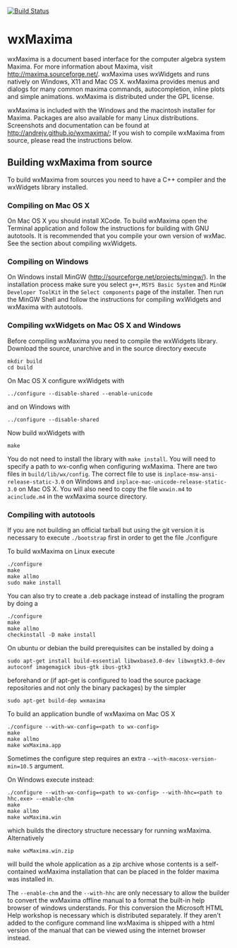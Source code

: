 [![Build Status](https://travis-ci.org/andrejv/wxmaxima.svg?branch=master)](https://travis-ci.org/andrejv/wxmaxima)

wxMaxima
========

wxMaxima is a document based interface for the computer algebra system
Maxima.  For more information about Maxima, visit
http://maxima.sourceforge.net/.  wxMaxima uses wxWidgets and runs
natively on Windows, X11 and Mac OS X.  wxMaxima provides menus and
dialogs for many common maxima commands, autocompletion, inline plots
and simple animations. wxMaxima is distributed under the GPL license.

wxMaxima is included with the Windows and the macintosh installer for
Maxima. Packages are also available for many Linux distributions. Screenshots
and documentation can be found at http://andrejv.github.io/wxmaxima/;
If you wish to compile wxMaxima from source, please read the instructions below.


Building wxMaxima from source
-----------------------------

To build wxMaxima from sources you need to have a C++ compiler and the
wxWidgets library installed.


### Compiling on Mac OS X

On Mac OS X you should install XCode. To build wxMaxima open the
Terminal application and follow the instructions for building with GNU
autotools.  It is recommended that you compile your own version of
wxMac. See the section about compiling wxWidgets.


### Compiling on Windows

On Windows install MinGW (http://sourceforge.net/projects/mingw/). In
the installation process make sure you select `g++`, `MSYS Basic
System` and `MinGW Developer ToolKit` in the `Select components` page
of the installer.  Then run the MinGW Shell and follow the
instructions for compiling wxWidgets and wxMaxima with autotools.


### Compiling wxWidgets on Mac OS X and Windows

Before compiling wxMaxima you need to compile the wxWidgets
library. Download the source, unarchive and in the source directory
execute

    mkdir build
    cd build

On Mac OS X configure wxWidgets with

    ../configure --disable-shared --enable-unicode

and on Windows with

    ../configure --disable-shared

Now build wxWidgets with

    make

You do not need to install the library with `make install`. You will
need to specify a path to wx-config when configuring wxMaxima. There
are two files in `build/lib/wx/config`. The correct file to use is
`inplace-msw-ansi-release-static-3.0` on Windows and
`inplace-mac-unicode-release-static-3.0` on Mac OS X. You will also
need to copy the file `wxwin.m4` to `acinclude.m4` in the wxMaxima
source directory.


### Compiling with autotools

If you are not building an official tarball but using the git version it
is necessary to execute `./bootstrap` first in order to get the file
./configure

To build wxMaxima on Linux execute

    ./configure
    make
    make allmo
    sudo make install

You can also try to create a .deb package instead of installing the
program by doing a

    ./configure
    make
    make allmo
    checkinstall -D make install

On ubuntu or debian the build prerequisites can be installed by doing
a

    sudo apt-get install build-essential libwxbase3.0-dev libwxgtk3.0-dev autoconf imagemagick ibus-gtk ibus-gtk3

beforehand or (if apt-get is configured to load the source package
repositories and not only the binary packages) by the simpler

    sudo apt-get build-dep wxmaxima

To build an application bundle of wxMaxima on Mac OS X

    ./configure --with-wx-config=<path to wx-config>
    make
    make allmo
    make wxMaxima.app

Sometimes the configure step requires an extra
`--with-macosx-version-min=10.5` argument.

On Windows execute instead:

    ./configure --with-wx-config=<path to wx-config> --with-hhc=<path to hhc.exe> --enable-chm
    make
    make allmo
    make wxMaxima.win

which builds the directory structure necessary for running wxMaxima.
Alternatively

    make wxMaxima.win.zip

will build the whole application as a zip archive whose contents is a self-contained wxMaxima
installation that can be placed in the folder maxima was installed in.

The `--enable-chm` and the `--with-hhc` are only necessary to allow the
builder to convert the wxMaxima offline manual to a format the
built-in help browser of windows understands. For this conversion
the Microsoft HTML Help workshop is necessary which 
is distributed separately. If they aren't added to the configure
command line wxMaxima is shipped with a html version of the manual
that can be viewed using the internet browser instead.
